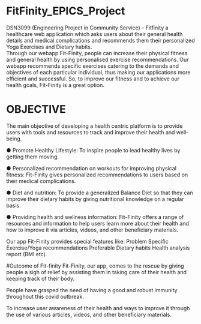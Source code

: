 # FitFinity_EPICS_Project
DSN3099 (Engineering Project in Community Service) - Fitfinity a healthcare web application which asks users about their general health details and medical complications and recommends them their personalized Yoga Exercises and Dietary habits.  
Through our webapp Fit-Finity, people can increase their physical fitness and general health by using personalised exercise recommendations. 
Our webapp recommends specific exercises catering to the demands and objectives of each particular individual, thus making our applications more efficient and successful.
So, to improve our fitness and to achieve our health goals, Fit-Finity is a great option. 

#  OBJECTIVE
 The main objective of developing a health centric platform is to provide users with tools and resources to track and improve their health and well-being.

●	Promote Healthy Lifestyle:
To inspire people to lead healthy lives by getting them moving.

●	Personalized recommendation on workouts for improving physical fitness:
 Fit-Finity gives personalized recommendations to users based on their medical complications.

●	Diet and nutrition:
To provide a generalized Balance Diet so that they can improve their dietary habits by giving nutritional knowledge on a regular basis.

●	Providing health and wellness information:
Fit-Finity offers a range of resources and information to help users learn more about their health and how to improve it via articles, videos, and other beneficiary materials.

Our app Fit-Finity provides special features like:
Problem Specific Exercise/Yoga recommendations
Preferable Dietary habits 
Health analysis report (BMI etc). 

#Outcome of Fit-finity 
Fit-Finity, our app, comes to the rescue by giving people a sigh of relief by assisting them in taking care of their health and keeping track of their body. 

People have grasped the need of having a good and robust immunity throughout this covid outbreak. 

To increase user awareness of their health and ways to improve it through the use of various articles, videos, and other beneficiary materials.




